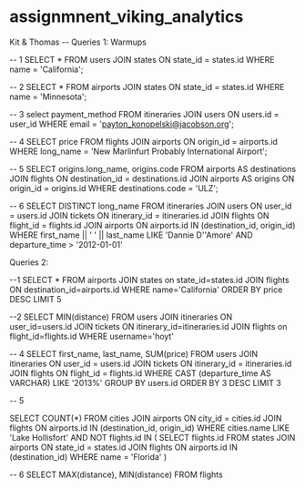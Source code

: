 # assignmnent_viking_analytics


Kit & Thomas
-- Queries 1: Warmups

-- 1
SELECT *
FROM users JOIN states ON state_id = states.id
WHERE name = 'California';

-- 2
SELECT *
FROM airports JOIN states ON state_id = states.id
WHERE name = 'Minnesota';

-- 3
select payment_method
FROM itineraries JOIN users ON users.id = user_id
WHERE email = 'payton_konopelski@jacobson.org';

-- 4
SELECT price
FROM flights JOIN airports ON origin_id = airports.id
WHERE long_name = 'New Marlinfurt Probably International Airport';

-- 5
SELECT origins.long_name, origins.code
FROM airports AS destinations JOIN flights ON destination_id = destinations.id
JOIN airports AS origins ON origin_id = origins.id
WHERE destinations.code = 'ULZ';

-- 6
SELECT DISTINCT long_name
FROM itineraries
JOIN users ON user_id = users.id
JOIN tickets ON itinerary_id = itineraries.id
JOIN flights ON flight_id = flights.id
JOIN airports ON airports.id IN (destination_id, origin_id)
WHERE first_name || ' ' || last_name LIKE 'Dannie D''Amore'
AND departure_time > '2012-01-01'

Queries 2:

--1
SELECT *
FROM airports JOIN states on state_id=states.id
JOIN flights ON destination_id=airports.id
WHERE name='California'
ORDER BY price DESC
LIMIT 5

--2
SELECT MIN(distance)
FROM users JOIN itineraries ON user_id=users.id
JOIN tickets ON itinerary_id=itineraries.id
JOIN flights on flight_id=flights.id
WHERE username='hoyt'

-- 4
SELECT first_name, last_name, SUM(price)
FROM users JOIN itineraries ON user_id = users.id
JOIN tickets ON itinerary_id = itineraries.id
JOIN flights ON flight_id = flights.id
WHERE CAST (departure_time AS VARCHAR) LIKE '2013%'
GROUP BY users.id
ORDER BY 3 DESC
LIMIT 3

-- 5

SELECT COUNT(*)
FROM cities JOIN airports ON city_id = cities.id
JOIN flights ON airports.id IN (destination_id, origin_id)
WHERE cities.name LIKE 'Lake Hollisfort'
AND NOT flights.id IN (
  SELECT flights.id
  FROM states JOIN airports ON state_id = states.id
  JOIN flights ON airports.id IN (destination_id)
  WHERE name = 'Florida'
)

-- 6
SELECT MAX(distance), MIN(distance)
FROM flights
